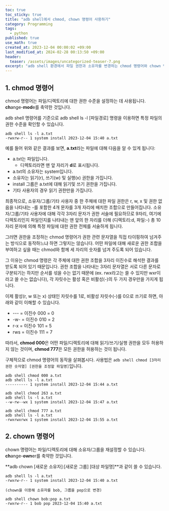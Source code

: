 ```yaml
---
toc: true
toc_sticky: true
title: "adb shell에서 chmod, chown 명령어 사용하기"
category: Programming
tags:
  - python
published: true
use_math: true
created_at: 2023-12-04 00:00:02 +09:00
last_modified_at: 2024-02-28 00:13:50 +09:00
header:
  teaser: /assets/images/uncategorized-teaser-7.png
excerpt: "adb shell 환경에서 파일 권한과 소유자를 변경하는 chmod 명령어와 chown 명령어를 사용해 봅니다"
---
```


## 1. chmod 명령어
 
chmod 명령어는 파일/디렉토리에 대한 권한 수준을 설정하는 데 사용됩니다. **ch**ange-**mod**e를 축약한 것입니다.

adb shell 명령어를 기준으로 adb shell ls -l [파일경로] 명령을 이용하면 특정 파일의 권한 수준을 확인할 수 있습니다.

```
adb shell ls -l a.txt
-rwxrw-r-- 1 system install 2023-12-04 15:40 a.txt
```

예를 들어 위와 같은 결과를 보면, **a.txt**라는 파일에 대해 다음을 알 수 있게 됩니다:

- a.txt는 파일입니다.
	- 디렉토리라면 맨 앞 자리가 **d**로 표시됩니다.
- a.txt의 소유자는 system입니다.
- 소유자는 읽기(r), 쓰기(w) 및 실행(x) 권한을 가집니다.
- install 그룹은 a.txt에 대해 읽기및 쓰기 권한을 가집니다.
- 기타 사용자의 경우 읽기 권한만을 가집니다.

최종적으로, 소유자/그룹/기타 사용자 중 한 주체에 대한 파일 권한은 r, w, x 및 권한 없음을 나타내는 -를 포함한 4개 문자를 3개 자리에 배치한 조합으로 만들어집니다. 소유자/그룹/기타 사용자에 대해 각각 3자리 문자가 권한 서술에 필요하므로 9자리, 여기에 디렉토리인지 파일인지를 나타내는 맨 앞의 한 자리를 더해 (디렉토리:d, 파일:-) 총 10자리 문자에 의해 특정 파일에 대한 권한 전체를 서술하게 됩니다.

그러면 권한을 조정하는 chmod 명령어가 권한 관련 문자열을 직접 타이핑하여 넘겨주는 방식으로 동작하느냐 하면 그렇지는 않습니다. 어떤 파일에 대해 새로운 권한 조합을 부여하고 싶을 때는 chmod와 함께 세 자리의 숫자를 넘겨 주도록 되어 있습니다.

그 이유는 chmod 명령은 각 주체에 대한 권한 조합을 3자리 이진수로 해석한 결과를 받도록 되어 있기 때문입니다. 권한 조합을 나타내는 3자리 문자열은 서로 다른 문자로 구분되기는 하지만 순서를 섞을 수는 없기 때문에 (ex. rwx라고는 쓸 수 있지만 wxr이라고 쓸 수는 없습니다), 각 자릿수는 활성 혹은 비활성(-)의 두 가지 경우만을 가지게 됩니다.

이제 활성(r, w 또는 x) 상태인 자릿수를 1로, 비활성 자릿수(-)를 0으로 쓰기로 하면, 아래와 같이 이해할 수 있습니다.

- -\-\- = 이진수 000 = 0
- -w- = 이진수 010 = 2
- r-x = 이진수 101 = 5
- rws = 이진수 111 = 7

따라서, **chmod 000**은 어떤 파일/디렉토리에 대해 읽기/쓰기/실행 권한을 모두 허용하지 않는 것이며, **chmod 777**은 모든 권한을 허용하는 것이 됩니다.

구체적으로 chmod 명령어의 동작을 살펴봅시다. 사용법은 `adb shell chmod [3자리 권한 숫자열] [권한을 조정할 파일명]`입니다.

```
adb shell chmod 000 a.txt
adb shell ls -l a.txt
---------- 1 system install 2023-12-04 15:44 a.txt
```
```
adb shell chmod 263 a.txt
adb shell ls -l a.txt
--w-rw--wx 1 system install 2023-12-04 15:47 a.txt
```
```
adb shell chmod 777 a.txt
adb shell ls -l a.txt
-rwxrwxrwx 1 system install 2023-12-04 15:55 a.txt
```

## 2. chown 명령어

chown 명령어는 파일/디렉토리에 대해 소유자/그룹을 재설정할 수 있습니다. **ch**ange-**own**er를 축약한 것입니다.

**adb chown [새로운 소유자]:[새로운 그룹] [대상 파일명]**과 같이 쓸 수 있습니다.

```
adb shell ls -l a.txt
-rwxrw-r-- 1 system install 2023-12-04 15:40 a.txt

(chown을 이용해 소유자를 bob, 그룹을 pop으로 변경)

adb shell chown bob:pop a.txt
-rwxrw-r-- 1 bob pop 2023-12-04 15:40 a.txt
```

